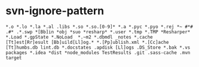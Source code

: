 # svn-ignore-pattern

`
*.o *.lo *.la *.al .libs *.so *.so.[0-9]* *.a *.pyc *.pyo *.rej *~ #*# .#* .*.swp *[Bb]in *obj *suo *resharp* *.user *.tmp *.TMP *Resharper* *.Load *.gpState *.NoLoad  *.~m2 *.dbmdl _notes *.cache [Tt]est[Rr]esult [Bb]uild[Ll]og.* *.[Pp]ublish.xml *.[Cc]ache [Tt]humbs.db lint.db *.docstates .apdisk [Ll]ogs .DS_Store *.bak *.vs packages *.idea *dist *node_modules TestResults .git .sass-cache .mvn target
`
